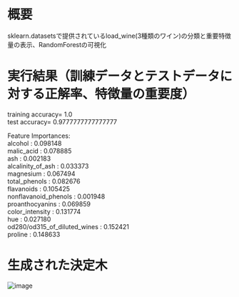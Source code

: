 # 概要
sklearn.datasetsで提供されているload_wine(3種類のワイン)の分類と重要特徴量の表示、RandomForestの可視化    
# 実行結果（訓練データとテストデータに対する正解率、特徴量の重要度）
training accuracy= 1.0  
test accuracy= 0.9777777777777777  

Feature Importances:  
	alcohol              : 0.098148  
	malic_acid           : 0.078885  
	ash                  : 0.002183  
	alcalinity_of_ash    : 0.033373  
	magnesium            : 0.067494  
	total_phenols        : 0.082676  
	flavanoids           : 0.105425  
	nonflavanoid_phenols : 0.001948  
	proanthocyanins      : 0.069859  
	color_intensity      : 0.131774  
	hue                  : 0.027180  
	od280/od315_of_diluted_wines : 0.152421  
	proline              : 0.148633  
# 生成された決定木
![image](https://user-images.githubusercontent.com/62968285/147763258-7df43ebf-64ec-4ddf-bc3a-9d1906b8d8c5.png)
